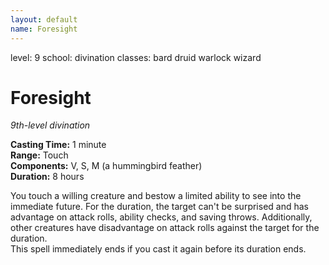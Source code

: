 ```yaml
---
layout: default
name: Foresight
---
```

level: 9
school: divination
classes: bard
         druid
         warlock
         wizard

# Foresight 
_9th-level divination_ 

**Casting Time:** 1 minute    
**Range:** Touch    
**Components:** V, S, M (a hummingbird feather)    
**Duration:** 8 hours 

You touch a willing creature and bestow a limited ability to see into the immediate future. For the duration, the target can't be surprised and has advantage on attack rolls, ability checks, and saving throws. Additionally, other creatures have disadvantage on attack rolls against the target for the duration.    
This spell immediately ends if you cast it again before its duration ends. 